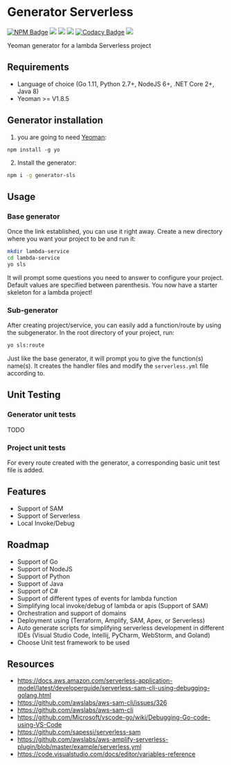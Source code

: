 # Generator Serverless

[![NPM Badge](https://img.shields.io/npm/v/generator-sls.svg)](https://www.npmjs.com/package/generator-sls)
![](https://img.shields.io/npm/dt/generator-sls.svg)
![](https://img.shields.io/github/license/msolimans/generator-sls.svg)
[![](https://img.shields.io/github/languages/count/msolimans/generator-sls.svg)](https://github.com/msolimans/generator-sls/search?l=JSON)
[![Codacy Badge](https://api.codacy.com/project/badge/Grade/12d543d7665b42c0b072141276012dd2)](https://www.codacy.com/app/msolimans/generator-sls?utm_source=github.com&amp;utm_medium=referral&amp;utm_content=msolimans/generator-sls&amp;utm_campaign=Badge_Grade)
[![](https://img.shields.io/gitter/room/generator-sls/community.svg)](https://gitter.im/generator-sls/community#)

Yeoman generator for a lambda Serverless project

## Requirements

*   Language of choice (Go 1.11, Python 2.7+, NodeJS 6+, .NET Core 2+, Java 8) 
*   Yeoman >= V1.8.5

## Generator installation
 
1) you are going to need [Yeoman](http://yeoman.io/):
```
npm install -g yo
```
2) Install the generator:

```bash
npm i -g generator-sls
```

## Usage

### Base generator

Once the link established, you can use it right away.
Create a new directory where you want your project to be and run it:
```bash
mkdir lambda-service
cd lambda-service
yo sls
```
It will prompt some questions you need to answer to configure your project.
Default values are specified between parenthesis.
You now have a starter skeleton for a lambda project!

### Sub-generator

After creating project/service, you can easily add a function/route by using the subgenerator. In the root directory of your project, run:
```bash
yo sls:route
```
Just like the base generator, it will prompt you to give the function(s) name(s).
It creates the handler files
 and modify the `serverless.yml` file according to.

## Unit Testing
### Generator unit tests
TODO

### Project unit tests
For every route created with the generator, a corresponding basic unit test file is added.

## Features
*   Support of SAM 
*   Support of Serverless 
*   Local Invoke/Debug 

## Roadmap

*   Support of Go  
*   Support of NodeJS
*   Support of Python 
*   Support of Java 
*   Support of C# 
*   Support of different types of events for lambda function  
*   Simplifying local invoke/debug of lambda or apis (Support of SAM)
*   Orchestration and support of domains  
*   Deployment using (Terraform, Amplify, SAM, Apex, or Serverless)
*   Auto generate scripts for simplifying serverless development in different IDEs (Visual Studio Code, Intellij, PyCharm, WebStorm, and Goland)
*   Choose Unit test framework to be used

## Resources

*   <https://docs.aws.amazon.com/serverless-application-model/latest/developerguide/serverless-sam-cli-using-debugging-golang.html>
*   <https://github.com/awslabs/aws-sam-cli/issues/326>
*   <https://github.com/awslabs/aws-sam-cli>
*   <https://github.com/Microsoft/vscode-go/wiki/Debugging-Go-code-using-VS-Code>
*   <https://github.com/sapessi/serverless-sam>
*   <https://github.com/awslabs/aws-amplify-serverless-plugin/blob/master/example/serverless.yml>
*   <https://code.visualstudio.com/docs/editor/variables-reference>